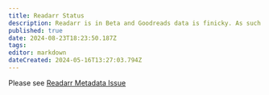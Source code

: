```yaml
---
title: Readarr Status
description: Readarr is in Beta and Goodreads data is finicky. As such this page documents the status and known issues.
published: true
date: 2024-08-23T18:23:50.187Z
tags: 
editor: markdown
dateCreated: 2024-05-16T13:27:03.794Z
---
```


Please see [Readarr Metadata Issue](/readarr/metadata-issues)